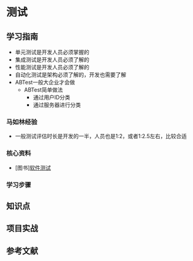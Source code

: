 # 测试

## 学习指南

* 单元测试是开发人员必须掌握的
* 集成测试是开发人员必须了解的
* 性能测试是开发人员必须了解的
* 自动化测试是架构必须了解的，开发也需要了解
* ABTest一般大企业才会做
  * ABTest简单做法
    * 通过用户ID分类
    * 通过服务器进行分类

### 马如林经验

* 一般测试评估时长是开发的一半，人员也是1:2，或者1:2.5左右，比较合适

### 核心资料

* [图书][软件测试](http://product.dangdang.com/9159972.html)

### 学习步骤

## 知识点

## 项目实战

## 参考文献

